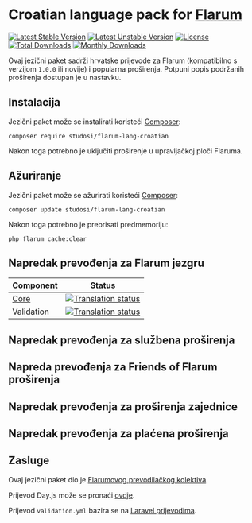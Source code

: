# Croatian language pack for [Flarum](https://flarum.org/)

[![Latest Stable Version](https://img.shields.io/packagist/v/studosi/flarum-lang-croatian?color=success&label=stable)](https://packagist.org/packages/studosi/flarum-lang-croatian) 
[![Latest Unstable Version](https://img.shields.io/packagist/v/studosi/flarum-lang-croatian?include_prereleases&label=unstable)](https://packagist.org/packages/studosi/flarum-lang-croatian) 
[![License](https://img.shields.io/packagist/l/studosi/flarum-lang-croatian)](https://packagist.org/packages/studosi/flarum-lang-croatian) 
[![Total Downloads](https://img.shields.io/packagist/dt/studosi/flarum-lang-croatian)](https://packagist.org/packages/studosi/flarum-lang-croatian/stats) 
[![Monthly Downloads](https://img.shields.io/packagist/dm/studosi/flarum-lang-croatian)](https://packagist.org/packages/studosi/flarum-lang-croatian/stats) 

Ovaj jezični paket sadrži hrvatske prijevode za Flarum (kompatibilno s verzijom `1.0.0` ili novije) i popularna proširenja. Potpuni popis podržanih proširenja dostupan je u nastavku.


## Instalacija

Jezični paket može se instalirati koristeći [Composer](https://getcomposer.org/):

```console
composer require studosi/flarum-lang-croatian
```

Nakon toga potrebno je uključiti proširenje u upravljačkoj ploči Flaruma.


## Ažuriranje

Jezični paket može se ažurirati koristeći [Composer](https://getcomposer.org/):

```console
composer update studosi/flarum-lang-croatian
```

Nakon toga potrebno je prebrisati predmemoriju:

```console
php flarum cache:clear
```


## Napredak prevođenja za Flarum jezgru

| Component | Status |
| --- | --- |
| [Core](https://github.com/flarum/core) | [![Translation status](https://weblate.rob006.net/widgets/flarum/hr/core/svg-badge.svg)](https://weblate.rob006.net/projects/flarum/core/hr/) |
| Validation | [![Translation status](https://weblate.rob006.net/widgets/flarum/hr/validation/svg-badge.svg)](https://weblate.rob006.net/projects/flarum/validation/hr/) |


## Napredak prevođenja za službena proširenja

<!-- flarum-extensions-list-start -->
<!-- flarum-extensions-list-stop -->


## Napreda prevođenja za Friends of Flarum proširenja

<!-- fof-extensions-list-start -->
<!-- fof-extensions-list-stop -->


## Napredak prevođenja za proširenja zajednice

<!-- various-extensions-list-start -->
<!-- various-extensions-list-stop -->


## Napredak prevođenja za plaćena proširenja

<!-- premium-extensions-list-start -->
<!-- premium-extensions-list-stop -->


## Zasluge

Ovaj jezični paket dio je [Flarumovog prevodilačkog kolektiva](https://github.com/rob006-software/flarum-translations).

Prijevod Day.js može se pronaći [ovdje](https://github.com/iamkun/dayjs/blob/v1.10.4/src/locale/hr.js).

Prijevod `validation.yml` bazira se na [Laravel prijevodima](https://github.com/Laravel-Lang/lang/blob/8.1.3/src/hr/validation.php).

